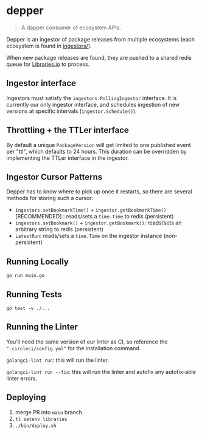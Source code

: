 # depper

> A dapper consumer of ecosystem APIs.

Depper is an ingestor of package releases from multiple ecosystems (each ecosystem is found in [ingestors/](ingestors/)).

When new package releases are found, they are pushed to a shared redis queue for [Libraries.io](https://libraries.io) to process.

## Ingestor interface

Ingestors must satisfy the `ingestors.PollingIngestor` interface. It is currently our only ingestor interface, and
schedules ingestion of new versions at specific intervals (`ingestor.Schedule()`).

## Throttling + the TTLer interface

By default a unique `PackageVersion` will get limited to one published event per "ttl", which defaults to 24 hours.
This duration can be overridden by implementing the TTLer interface in the ingestor.

## Ingestor Cursor Patterns

Depper has to know where to pick up once it restarts, so there are several methods for storing such a cursor:

- `ingestors.setBookmarkTime()` + `ingestor.getBookmarkTime()` [RECOMMENDED] : reads/sets a `time.Time` to redis (persistent)
- `ingestors.setBookmark()` + `ingestor.getBookmark()`: reads/sets an arbitrary string to redis (persistent)
- `LatestRun`: reads/sets a `time.Time` on the ingestor instance (non-persistent)

## Running Locally

`go run main.go`

## Running Tests

`go test -v ./...`

## Running the Linter

You'll need the same version of our linter as CI, so reference the `".circleci/config.yml"` for the installation command.

`golangci-lint run`: this will run the linter.

`golangci-lint run --fix`: this will run the linter and autofix any autofix-able linter errors.

## Deploying

1. merge PR into `main` branch
2. `tl setenv libraries`
3. `./bin/deploy.sh`
